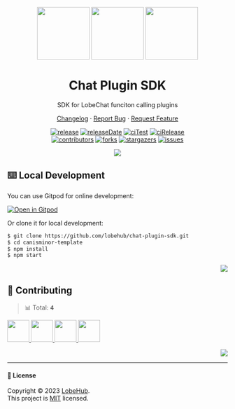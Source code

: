 <a name="readme-top"></a>

<div align="center">
  
<img height="120" src="https://registry.npmmirror.com/@lobehub/assets-logo/1.0.0/files/assets/logo-3d.webp">
<img height="120" src="https://gw.alipayobjects.com/zos/kitchen/qJ3l3EPsdW/split.svg">
<img height="120" src="https://registry.npmmirror.com/@lobehub/assets-emoji/1.3.0/files/assets/puzzle-piece.webp">

<h1>Chat Plugin SDK</h1>

SDK for LobeChat funciton calling plugins
  
[Changelog](./CHANGELOG.md) · [Report Bug][issues-url] · [Request Feature][issues-url]
  
<!-- SHIELD GROUP -->

[![release][release-shield]][release-url]
[![releaseDate][release-date-shield]][release-date-url]
[![ciTest][ci-test-shield]][ci-test-url]
[![ciRelease][ci-release-shield]][ci-release-url]
<br/>
[![contributors][contributors-shield]][contributors-url]
[![forks][forks-shield]][forks-url]
[![stargazers][stargazers-shield]][stargazers-url]
[![issues][issues-shield]][issues-url]
  
![](https://raw.githubusercontent.com/andreasbm/readme/master/assets/lines/rainbow.png)

</div>

## ⌨️ Local Development

You can use Gitpod for online development:

[![Open in Gitpod](https://gitpod.io/button/open-in-gitpod.svg)][gitpod-url]

Or clone it for local development:

```bash
$ git clone https://github.com/lobehub/chat-plugin-sdk.git
$ cd canisminor-template
$ npm install
$ npm start
```

<div align="right">

[![][back-to-top]](#readme-top)

</div>


## 🤝 Contributing

<!-- CONTRIBUTION GROUP -->

> 📊 Total: <kbd>**4**</kbd>

<a href="https://github.com/arvinxx" title="arvinxx">
  <img src="https://avatars.githubusercontent.com/u/28616219?v=4" width="50" />
</a>
<a href="https://github.com/actions-user" title="actions-user">
  <img src="https://avatars.githubusercontent.com/u/65916846?v=4" width="50" />
</a>
<a href="https://github.com/canisminor1990" title="canisminor1990">
  <img src="https://avatars.githubusercontent.com/u/17870709?v=4" width="50" />
</a>
<a href="https://github.com/apps/dependabot" title="dependabot[bot]">
  <img src="https://avatars.githubusercontent.com/in/29110?v=4" width="50" />
</a>

<!-- CONTRIBUTION END -->

<div align="right">

[![][back-to-top]](#readme-top)

</div>

---
#### 📝 License

Copyright © 2023 [LobeHub][profile-url]. <br />
This project is [MIT](./LICENSE) licensed. 


<!-- LINK GROUP -->

[profile-url]: https://github.com/lobehub
[issues-url]: https://github.com/lobehub/chat-plugin-sdk/issues/new/choose
[gitpod-url]: https://gitpod.io/#https://github.com/lobehub/chat-plugin-sdk

<!-- SHIELD LINK GROUP -->

[back-to-top]: https://img.shields.io/badge/-BACK_TO_TOP-151515?style=flat-square

<!-- release -->

[release-shield]: https://img.shields.io/npm/v/@lobehub/chat-plugin-sdk?label=%F0%9F%A4%AF%20NPM
[release-url]: https://www.npmjs.com/package/@lobehub/chat-plugin-sdk

<!-- releaseDate -->

[release-date-shield]: https://img.shields.io/github/release-date/lobehub/chat-plugin-sdk?style=flat
[release-date-url]: https://github.com/lobehub/chat-plugin-sdk/releases

<!-- ciTest -->

[ci-test-shield]: https://github.com/lobehub/chat-plugin-sdk/workflows/Test%20CI/badge.svg
[ci-test-url]: https://github.com/lobehub/chat-plugin-sdk/actions/workflows/test.yml

<!-- ciRelease -->

[ci-release-shield]: https://github.com/lobehub/chat-plugin-sdk/workflows/Release%20CI/badge.svg
[ci-release-url]: https://github.com/lobehub/chat-plugin-sdk/actions?query=workflow%3ARelease%20CI

<!-- contributors -->

[contributors-shield]: https://img.shields.io/github/contributors/lobehub/chat-plugin-sdk.svg?style=flat
[contributors-url]: https://github.com/lobehub/chat-plugin-sdk/graphs/contributors

<!-- forks -->

[forks-shield]: https://img.shields.io/github/forks/lobehub/chat-plugin-sdk.svg?style=flat
[forks-url]: https://github.com/lobehub/chat-plugin-sdk/network/members

<!-- stargazers -->

[stargazers-shield]: https://img.shields.io/github/stars/lobehub/chat-plugin-sdk.svg?style=flat
[stargazers-url]: https://github.com/lobehub/chat-plugin-sdk/stargazers

<!-- issues -->

[issues-shield]: https://img.shields.io/github/issues/lobehub/chat-plugin-sdk.svg?style=flat
[issues-url]: https://img.shields.io/github/issues/lobehub/chat-plugin-sdk.svg?style=flat
